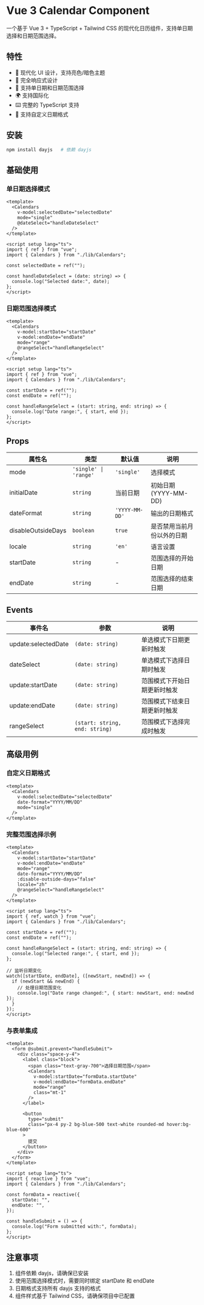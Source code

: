 # Vue 3 Calendar Component

一个基于 Vue 3 + TypeScript + Tailwind CSS 的现代化日历组件，支持单日期选择和日期范围选择。

## 特性

- 🎨 现代化 UI 设计，支持亮色/暗色主题
- 📱 完全响应式设计
- 🔄 支持单日期和日期范围选择
- 🌍 支持国际化
- ⌨️ 完整的 TypeScript 支持
- 🎯 支持自定义日期格式

## 安装

```bash
npm install dayjs   # 依赖 dayjs
```

## 基础使用

### 单日期选择模式

```vue
<template>
  <Calendars
    v-model:selectedDate="selectedDate"
    mode="single"
    @dateSelect="handleDateSelect"
  />
</template>

<script setup lang="ts">
import { ref } from "vue";
import { Calendars } from "./lib/Calendars";

const selectedDate = ref("");

const handleDateSelect = (date: string) => {
  console.log("Selected date:", date);
};
</script>
```

### 日期范围选择模式

```vue
<template>
  <Calendars
    v-model:startDate="startDate"
    v-model:endDate="endDate"
    mode="range"
    @rangeSelect="handleRangeSelect"
  />
</template>

<script setup lang="ts">
import { ref } from "vue";
import { Calendars } from "./lib/Calendars";

const startDate = ref("");
const endDate = ref("");

const handleRangeSelect = (start: string, end: string) => {
  console.log("Date range:", { start, end });
};
</script>
```

## Props

| 属性名             | 类型                  | 默认值         | 说明                       |
| ------------------ | --------------------- | -------------- | -------------------------- |
| mode               | `'single' \| 'range'` | `'single'`     | 选择模式                   |
| initialDate        | `string`              | 当前日期       | 初始日期 (YYYY-MM-DD)      |
| dateFormat         | `string`              | `'YYYY-MM-DD'` | 输出的日期格式             |
| disableOutsideDays | `boolean`             | `true`         | 是否禁用当前月份以外的日期 |
| locale             | `string`              | `'en'`         | 语言设置                   |
| startDate          | `string`              | -              | 范围选择的开始日期         |
| endDate            | `string`              | -              | 范围选择的结束日期         |

## Events

| 事件名              | 参数                           | 说明                         |
| ------------------- | ------------------------------ | ---------------------------- |
| update:selectedDate | `(date: string)`               | 单选模式下日期更新时触发     |
| dateSelect          | `(date: string)`               | 单选模式下选择日期时触发     |
| update:startDate    | `(date: string)`               | 范围模式下开始日期更新时触发 |
| update:endDate      | `(date: string)`               | 范围模式下结束日期更新时触发 |
| rangeSelect         | `(start: string, end: string)` | 范围模式下选择完成时触发     |

## 高级用例

### 自定义日期格式

```vue
<template>
  <Calendars
    v-model:selectedDate="selectedDate"
    date-format="YYYY/MM/DD"
    mode="single"
  />
</template>
```

### 完整范围选择示例

```vue
<template>
  <Calendars
    v-model:startDate="startDate"
    v-model:endDate="endDate"
    mode="range"
    date-format="YYYY/MM/DD"
    :disable-outside-days="false"
    locale="zh"
    @rangeSelect="handleRangeSelect"
  />
</template>

<script setup lang="ts">
import { ref, watch } from "vue";
import { Calendars } from "./lib/Calendars";

const startDate = ref("");
const endDate = ref("");

const handleRangeSelect = (start: string, end: string) => {
  console.log("Selected range:", { start, end });
};

// 监听日期变化
watch([startDate, endDate], ([newStart, newEnd]) => {
  if (newStart && newEnd) {
    // 处理日期范围变化
    console.log("Date range changed:", { start: newStart, end: newEnd });
  }
});
</script>
```

### 与表单集成

```vue
<template>
  <form @submit.prevent="handleSubmit">
    <div class="space-y-4">
      <label class="block">
        <span class="text-gray-700">选择日期范围</span>
        <Calendars
          v-model:startDate="formData.startDate"
          v-model:endDate="formData.endDate"
          mode="range"
          class="mt-1"
        />
      </label>

      <button
        type="submit"
        class="px-4 py-2 bg-blue-500 text-white rounded-md hover:bg-blue-600"
      >
        提交
      </button>
    </div>
  </form>
</template>

<script setup lang="ts">
import { reactive } from "vue";
import { Calendars } from "./lib/Calendars";

const formData = reactive({
  startDate: "",
  endDate: "",
});

const handleSubmit = () => {
  console.log("Form submitted with:", formData);
};
</script>
```

## 注意事项

1. 组件依赖 dayjs，请确保已安装
2. 使用范围选择模式时，需要同时绑定 startDate 和 endDate
3. 日期格式支持所有 dayjs 支持的格式
4. 组件样式基于 Tailwind CSS，请确保项目中已配置
